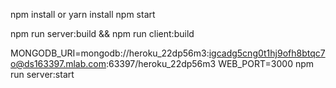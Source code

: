 npm install or yarn install
npm start


npm run server:build && npm run client:build

MONGODB_URI=mongodb://heroku_22dp56m3:igcadg5cng0t1hj9ofh8btqc7o@ds163397.mlab.com:63397/heroku_22dp56m3 WEB_PORT=3000 npm run server:start
